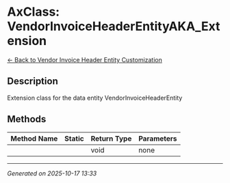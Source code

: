 # AxClass: VendorInvoiceHeaderEntityAKA_Extension

[← Back to Vendor Invoice Header Entity Customization](../README.md)

## Description

<summary> Extension class for the data entity <c>VendorInvoiceHeaderEntity</c> </summary>

## Methods

| Method Name | Static | Return Type | Parameters |
|-------------|--------|-------------|------------|
|  |  | void | none |

---

*Generated on 2025-10-17 13:33*
